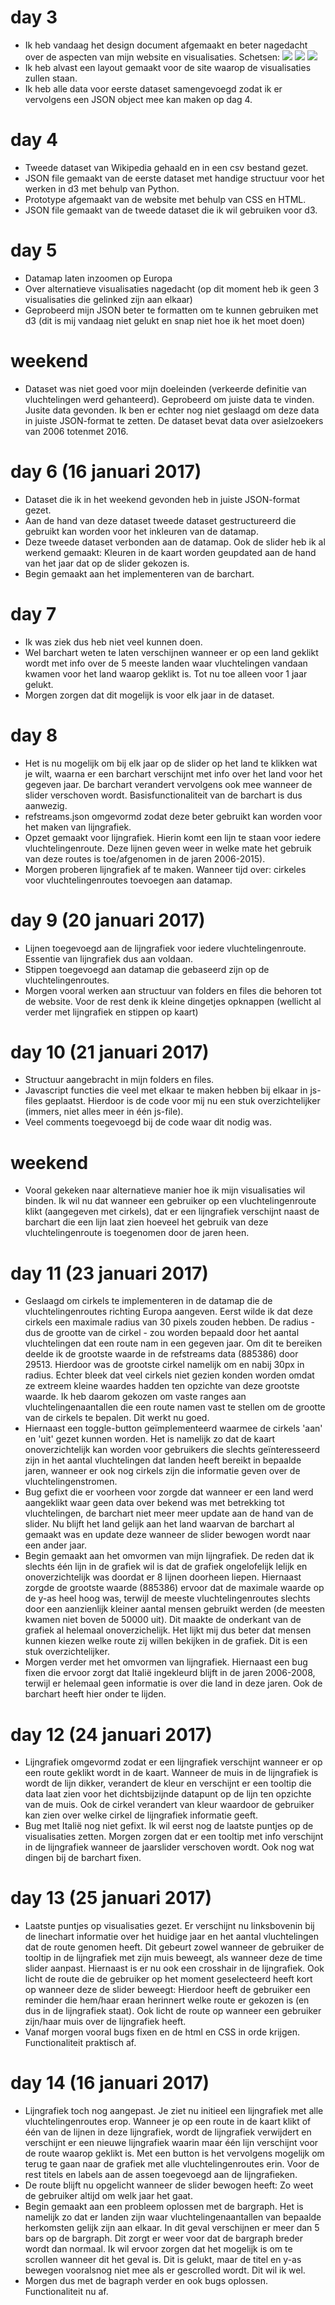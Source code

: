 # day 3 
- Ik heb vandaag het design document afgemaakt en beter nagedacht over de aspecten van mijn website en visualisaties. Schetsen:
![](doc/homedesign.jpg)
![](doc/routesdesign.jpg)
![](doc/growthdesign.jpg)
- Ik heb alvast een layout gemaakt voor de site waarop de visualisaties zullen staan.
- Ik heb alle data voor eerste dataset samengevoegd zodat ik er vervolgens een JSON object mee kan maken op dag 4.

# day 4
- Tweede dataset van Wikipedia gehaald en in een csv bestand gezet.
- JSON file gemaakt van de eerste dataset met handige structuur voor het werken in d3 met behulp van Python.
- Prototype afgemaakt van de website met behulp van CSS en HTML.
- JSON file gemaakt van de tweede dataset die ik wil gebruiken voor d3.

# day 5
- Datamap laten inzoomen op Europa
- Over alternatieve visualisaties nagedacht (op dit moment heb ik geen 3 visualisaties die gelinked zijn aan elkaar)
- Geprobeerd mijn JSON beter te formatten om te kunnen gebruiken met d3 (dit is mij vandaag niet gelukt en snap niet hoe ik het moet doen)

# weekend
- Dataset was niet goed voor mijn doeleinden (verkeerde definitie van vluchtelingen werd gehanteerd). Geprobeerd om juiste data te vinden. Jusite data gevonden. Ik ben er echter nog niet geslaagd om deze data in juiste JSON-format te zetten. De dataset bevat data over asielzoekers van 2006 totenmet 2016.

# day 6 (16 januari 2017)
- Dataset die ik in het weekend gevonden heb in juiste JSON-format gezet.
- Aan de hand van deze dataset tweede dataset gestructureerd die gebruikt kan worden voor het inkleuren van de datamap.
- Deze tweede dataset verbonden aan de datamap. Ook de slider heb ik al werkend gemaakt: Kleuren in de kaart worden geupdated aan de hand van het jaar dat op de slider gekozen is.
- Begin gemaakt aan het implementeren van de barchart.

# day 7
- Ik was ziek dus heb niet veel kunnen doen.
- Wel barchart weten te laten verschijnen wanneer er op een land geklikt wordt met info over de 5 meeste landen waar vluchtelingen vandaan kwamen voor het land waarop geklikt is. Tot nu toe alleen voor 1 jaar gelukt.
- Morgen zorgen dat dit mogelijk is voor elk jaar in de dataset.

# day 8
- Het is nu mogelijk om bij elk jaar op de slider op het land te klikken wat je wilt, waarna er een barchart verschijnt met info over het land voor het gegeven jaar. De barchart verandert vervolgens ook mee wanneer de slider verschoven wordt. Basisfunctionaliteit van de barchart is dus aanwezig.
- refstreams.json omgevormd zodat deze beter gebruikt kan worden voor het maken van lijngrafiek.
- Opzet gemaakt voor lijngrafiek. Hierin komt een lijn te staan voor iedere vluchtelingenroute. Deze lijnen geven weer in welke mate het gebruik van deze routes is toe/afgenomen in de jaren 2006-2015).
- Morgen proberen lijngrafiek af te maken. Wanneer tijd over: cirkeles voor vluchtelingenroutes toevoegen aan datamap.

# day 9 (20 januari 2017)
- Lijnen toegevoegd aan de lijngrafiek voor iedere vluchtelingenroute. Essentie van lijngrafiek dus aan voldaan.
- Stippen toegevoegd aan datamap die gebaseerd zijn op de vluchtelingenroutes.
- Morgen vooral werken aan structuur van folders en files die behoren tot de website. Voor de rest denk ik kleine dingetjes opknappen (wellicht al verder met lijngrafiek en stippen op kaart)

# day 10 (21 januari 2017)
- Structuur aangebracht in mijn folders en files. 
- Javascript functies die veel met elkaar te maken hebben bij elkaar in js-files geplaatst. Hierdoor
is de code voor mij nu een stuk overzichtelijker (immers, niet alles meer in één js-file).
- Veel comments toegevoegd bij de code waar dit nodig was.

# weekend
- Vooral gekeken naar alternatieve manier hoe ik mijn visualisaties wil binden. Ik wil nu dat wanneer een gebruiker op een vluchtelingenroute klikt (aangegeven met cirkels), dat er een lijngrafiek verschijnt naast de barchart die een lijn laat zien hoeveel het gebruik van deze vluchtelingenroute is toegenomen door de jaren heen.

# day 11 (23 januari 2017)
- Geslaagd om cirkels te implementeren in de datamap die de vluchtelingenroutes richting Europa aangeven. Eerst wilde ik dat deze cirkels een maximale radius van 30 pixels zouden hebben. De radius - dus de grootte van de cirkel - zou worden bepaald door het aantal vluchtelingen dat een route nam in een gegeven jaar. Om dit te bereiken deelde ik de grootste waarde in de refstreams data (885386) door 29513. Hierdoor was de grootste cirkel namelijk om en nabij 30px in radius. Echter bleek dat veel cirkels niet gezien konden worden omdat ze extreem kleine waardes hadden ten opzichte van deze grootste waarde. Ik heb daarom gekozen om vaste ranges aan vluchtelingenaantallen die een route namen vast te stellen om de grootte van de cirkels te bepalen. Dit werkt nu goed.
- Hiernaast een toggle-button geïmplementeerd waarmee de cirkels 'aan' en 'uit' gezet kunnen worden. Het is namelijk zo dat de kaart onoverzichtelijk kan worden voor gebruikers die slechts geïnteresseerd zijn in het aantal vluchtelingen dat landen heeft bereikt in bepaalde jaren, wanneer er ook nog cirkels zijn die informatie geven over de vluchtelingenstromen.
- Bug gefixt die er voorheen voor zorgde dat wanneer er een land werd aangeklikt waar geen data over bekend was met betrekking tot vluchtelingen, de barchart niet meer meer update aan de hand van de slider. Nu blijft het land gelijk aan het land waarvan de barchart al gemaakt was en update deze wanneer de slider bewogen wordt naar een ander jaar.
- Begin gemaakt aan het omvormen van mijn lijngrafiek. De reden dat ik slechts één lijn in de grafiek wil is dat de grafiek ongelofelijk lelijk en onoverzichtelijk was doordat er 8 lijnen doorheen liepen. Hiernaast zorgde de grootste waarde (885386) ervoor dat de maximale waarde op de y-as heel hoog was, terwijl de meeste vluchtelingenroutes slechts door een aanzienlijk kleiner aantal mensen gebruikt werden (de meesten kwamen niet boven de 50000 uit). Dit maakte de onderkant van de grafiek al helemaal onoverzichelijk. Het lijkt mij dus beter dat mensen kunnen kiezen welke route zij willen bekijken in de grafiek. Dit is een stuk overzichtelijker.
- Morgen verder met het omvormen van lijngrafiek. Hiernaast een bug fixen die ervoor zorgt dat Italië ingekleurd blijft in de jaren 2006-2008, terwijl er helemaal geen informatie is over die land in deze jaren. Ook de barchart heeft hier onder te lijden.

# day 12 (24 januari 2017)
- Lijngrafiek omgevormd zodat er een lijngrafiek verschijnt wanneer er op een route geklikt wordt in de kaart. Wanneer de muis in de lijngrafiek is wordt de lijn dikker, verandert de kleur en verschijnt er een tooltip die data laat zien voor het dichtsbijzijnde datapunt op de lijn ten opzichte van de muis. Ook de cirkel verandert van kleur waardoor de gebruiker kan zien over welke cirkel de lijngrafiek informatie geeft.
- Bug met Italië nog niet gefixt. Ik wil eerst nog de laatste puntjes op de visualisaties zetten. Morgen zorgen dat er een tooltip met info verschijnt in de lijngrafiek wanneer de jaarslider verschoven wordt. Ook nog wat dingen bij de barchart fixen.

# day 13 (25 januari 2017)
- Laatste puntjes op visualisaties gezet. Er verschijnt nu linksbovenin bij de linechart informatie over het huidige jaar en het aantal vluchtelingen dat de route genomen heeft. Dit gebeurt zowel wanneer de gebruiker de tooltip in de lijngrafiek met zijn muis beweegt, als wanneer deze de time slider aanpast. Hiernaast is er nu ook een crosshair in de lijngrafiek. Ook licht de route die de gebruiker op het moment geselecteerd heeft kort op wanneer deze de slider beweegt: Hierdoor heeft de gebruiker een reminder die hem/haar eraan herinnert welke route er gekozen is (en dus in de lijngrafiek staat). Ook licht de route op wanneer een gebruiker zijn/haar muis over de lijngrafiek heeft.
- Vanaf morgen vooral bugs fixen en de html en CSS in orde krijgen. Functionaliteit praktisch af.

# day 14 (16 januari 2017)
- Lijngrafiek toch nog aangepast. Je ziet nu initieel een lijngrafiek met alle vluchtelingenroutes erop. Wanneer je op een route in de kaart klikt of één van de lijnen in deze lijngrafiek, wordt de lijngrafiek verwijdert en verschijnt er een nieuwe lijngrafiek waarin maar één lijn verschijnt voor de route waarop geklikt is. Met een button is het vervolgens mogelijk om terug te gaan naar de grafiek met alle vluchtelingenroutes erin. Voor de rest titels en labels aan de assen toegevoegd aan de lijngrafieken.
- De route blijft nu opgelicht wanneer de slider bewogen heeft: Zo weet de gebruiker altijd om welk jaar het gaat.
- Begin gemaakt aan een probleem oplossen met de bargraph. Het is namelijk zo dat er landen zijn waar vluchtelingenaantallen van bepaalde herkomsten gelijk zijn aan elkaar. In dit geval verschijnen er meer dan 5 bars op de bargraph. Dit zorgt er weer voor dat de bargraph breder wordt dan normaal. Ik wil ervoor zorgen dat het mogelijk is om te scrollen wanneer dit het geval is. Dit is gelukt, maar de titel en y-as bewegen vooralsnog niet mee als er gescrolled wordt. Dit wil ik wel.
- Morgen dus met de bagraph verder en ook bugs oplossen. Functionaliteit nu af.

